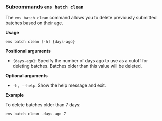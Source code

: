   ### Subcommands `ems batch clean`

  The `ems batch clean` command allows you to delete previously submitted batches based on their age.

  **Usage**

  ```
  ems batch clean [-h] {days-ago}
  ```

  **Positional arguments**

  - `{days-ago}`: Specify the number of days ago to use as a cutoff for deleting batches. Batches older than this value will be deleted.

  **Optional arguments**

  - `-h, --help`: Show the help message and exit.

  **Example**

  To delete batches older than 7 days:

  ```
  ems batch clean -days-ago 7
  ```
